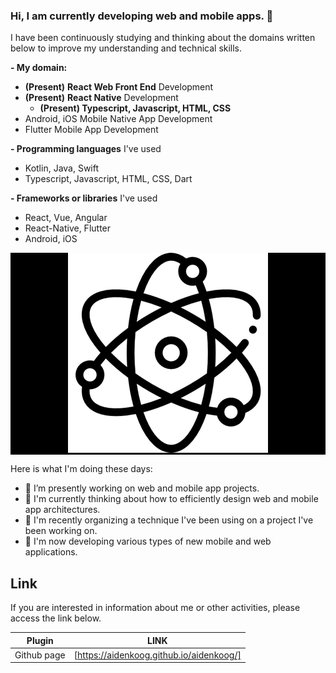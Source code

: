 ### Hi, I am currently developing web and mobile apps. 👋

I have been continuously studying and thinking about the domains written below to improve my understanding and technical skills.

**- My domain:**
  - **(Present)** **React Web Front End** Development 
  - **(Present)** **React Native** Development
    - **(Present) Typescript, Javascript, HTML, CSS** 
  - Android, iOS Mobile Native App Development
  - Flutter Mobile App Development
  
**- Programming languages** I've used
  - Kotlin, Java, Swift
  - Typescript, Javascript, HTML, CSS, Dart
  
**- Frameworks or libraries** I've used
  - React, Vue, Angular
  - React-Native, Flutter
  - Android, iOS

<p align="center" style="background-color: #000">
  <img src="main_logo.png" alt="accessibility text">
</p>

Here is what I'm doing these days:

- 🔭 I’m presently working on web and mobile app projects.
- 🌱 I'm currently thinking about how to efficiently design web and mobile app architectures.
- 🔭 I'm recently organizing a technique I've been using on a project I've been working on.
- 🌱 I'm now developing various types of new mobile and web applications.

## Link

If you are interested in information about me or other activities, please access the link below.

| Plugin      | LINK                                     |
| ----------- | ---------------------------------------- |
| Github page | [https://aidenkoog.github.io/aidenkoog/] |
